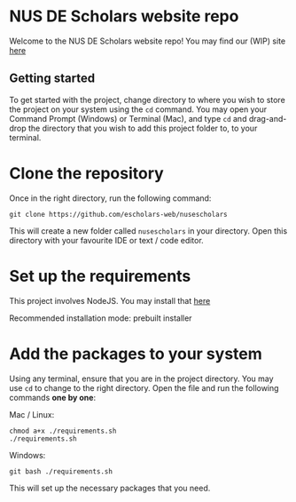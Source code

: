 # NUS DE Scholars website repo

Welcome to the NUS DE Scholars website repo! You may find our (WIP) site [here](https://nusescholars.vercel.app/)

## Getting started 

To get started with the project, change directory to where you wish to store the project on your 
system using the `cd` command. You may open your Command Prompt (Windows) or Terminal (Mac),
and type `cd` and drag-and-drop the directory that you wish to 
add this project folder to, to your terminal.

# Clone the repository

Once in the right directory, run the following command:

```
git clone https://github.com/escholars-web/nusescholars
```

This will create a new folder called `nusescholars` in your directory. Open this directory with your favourite 
IDE or text / code editor.

# Set up the requirements 

This project involves NodeJS. You may install that [here](https://nodejs.org/en/download/prebuilt-installer)

Recommended installation mode: prebuilt installer

# Add the packages to your system

Using any terminal, ensure that you are in the project directory. You may use `cd` to change to the right directory.
Open the file and run the following commands **one by one**:

Mac / Linux:
```
chmod a+x ./requirements.sh
./requirements.sh
```

Windows:
```
git bash ./requirements.sh
```

This will set up the necessary packages that you need.